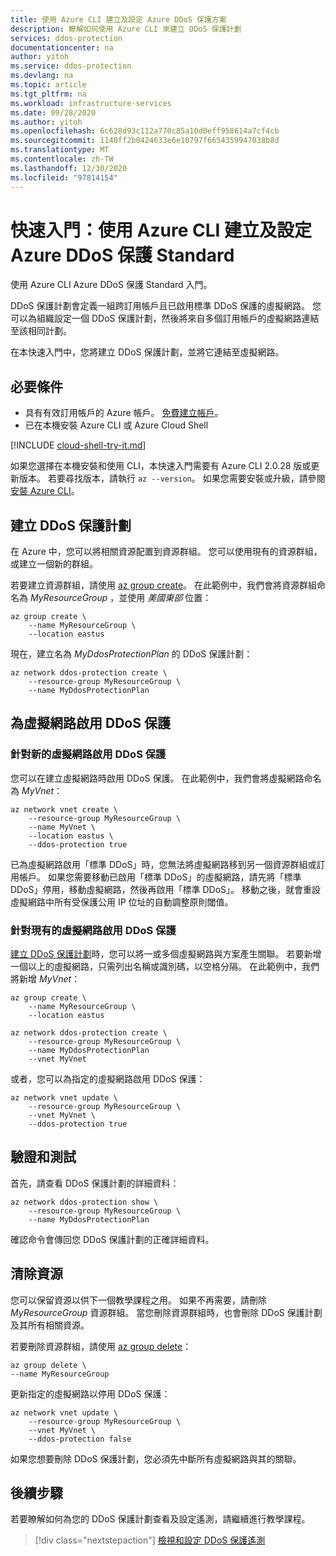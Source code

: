 ```yaml
---
title: 使用 Azure CLI 建立及設定 Azure DDoS 保護方案
description: 瞭解如何使用 Azure CLI 來建立 DDoS 保護計劃
services: ddos-protection
documentationcenter: na
author: yitoh
ms.service: ddos-protection
ms.devlang: na
ms.topic: article
ms.tgt_pltfrm: na
ms.workload: infrastructure-services
ms.date: 09/28/2020
ms.author: yitoh
ms.openlocfilehash: 6c628d93c112a770c85a10d0eff958614a7cf4cb
ms.sourcegitcommit: 1140ff2b0424633e6e10797f6654359947038b8d
ms.translationtype: MT
ms.contentlocale: zh-TW
ms.lasthandoff: 12/30/2020
ms.locfileid: "97814154"
---
```

# <a name="quickstart-create-and-configure-azure-ddos-protection-standard-using-azure-cli"></a>快速入門：使用 Azure CLI 建立及設定 Azure DDoS 保護 Standard

使用 Azure CLI Azure DDoS 保護 Standard 入門。 

DDoS 保護計劃會定義一組跨訂用帳戶且已啟用標準 DDoS 保護的虛擬網路。 您可以為組織設定一個 DDoS 保護計劃，然後將來自多個訂用帳戶的虛擬網路連結至該相同計劃。 

在本快速入門中，您將建立 DDoS 保護計劃，並將它連結至虛擬網路。 

## <a name="prerequisites"></a>必要條件

- 具有有效訂用帳戶的 Azure 帳戶。 [免費建立帳戶](https://azure.microsoft.com/free/?WT.mc_id=A261C142F)。
- 已在本機安裝 Azure CLI 或 Azure Cloud Shell

[!INCLUDE [cloud-shell-try-it.md](../../includes/cloud-shell-try-it.md)]

如果您選擇在本機安裝和使用 CLI，本快速入門需要有 Azure CLI 2.0.28 版或更新版本。 若要尋找版本，請執行 `az --version`。 如果您需要安裝或升級，請參閱[安裝 Azure CLI]( /cli/azure/install-azure-cli)。

## <a name="create-a-ddos-protection-plan"></a>建立 DDoS 保護計劃

在 Azure 中，您可以將相關資源配置到資源群組。 您可以使用現有的資源群組，或建立一個新的群組。

若要建立資源群組，請使用 [az group create](/cli/azure/group?preserve-view=true&view=azure-cli-latest#az-group-create)。 在此範例中，我們會將資源群組命名為 _MyResourceGroup_ ，並使用 _美國東部_ 位置：

```azurecli-interactive
az group create \
    --name MyResourceGroup \
    --location eastus
```

現在，建立名為 _MyDdosProtectionPlan_ 的 DDoS 保護計劃：

```azurecli-interactive
az network ddos-protection create \
    --resource-group MyResourceGroup \
    --name MyDdosProtectionPlan
```

## <a name="enable-ddos-protection-for-a-virtual-network"></a>為虛擬網路啟用 DDoS 保護

### <a name="enable-ddos-protection-for-a-new-virtual-network"></a>針對新的虛擬網路啟用 DDoS 保護

您可以在建立虛擬網路時啟用 DDoS 保護。 在此範例中，我們會將虛擬網路命名為 _MyVnet_： 

```azurecli-interactive
az network vnet create \
    --resource-group MyResourceGroup \
    --name MyVnet \
    --location eastus \
    --ddos-protection true
```

已為虛擬網路啟用「標準 DDoS」時，您無法將虛擬網路移到另一個資源群組或訂用帳戶。 如果您需要移動已啟用「標準 DDoS」的虛擬網路，請先將「標準 DDoS」停用，移動虛擬網路，然後再啟用「標準 DDoS」。 移動之後，就會重設虛擬網路中所有受保護公用 IP 位址的自動調整原則閾值。

### <a name="enable-ddos-protection-for-an-existing-virtual-network"></a>針對現有的虛擬網路啟用 DDoS 保護

[建立 DDoS 保護計劃](#create-a-ddos-protection-plan)時，您可以將一或多個虛擬網路與方案產生關聯。 若要新增一個以上的虛擬網路，只需列出名稱或識別碼，以空格分隔。 在此範例中，我們將新增 _MyVnet_：

```azurecli-interactive
az group create \
    --name MyResourceGroup \
    --location eastus

az network ddos-protection create \
    --resource-group MyResourceGroup \
    --name MyDdosProtectionPlan
    --vnet MyVnet
```

或者，您可以為指定的虛擬網路啟用 DDoS 保護：

```azurecli-interactive
az network vnet update \
    --resource-group MyResourceGroup \
    --vnet MyVnet \
    --ddos-protection true
```

## <a name="validate-and-test"></a>驗證和測試

首先，請查看 DDoS 保護計劃的詳細資料：

```azurecli-interactive
az network ddos-protection show \
    --resource-group MyResourceGroup \
    --name MyDdosProtectionPlan
```

確認命令會傳回您 DDoS 保護計劃的正確詳細資料。

## <a name="clean-up-resources"></a>清除資源

您可以保留資源以供下一個教學課程之用。 如果不再需要，請刪除 _MyResourceGroup_ 資源群組。 當您刪除資源群組時，也會刪除 DDoS 保護計劃及其所有相關資源。 

若要刪除資源群組，請使用 [az group delete](/cli/azure/group?preserve-view=true&view=azure-cli-latest#az_group_delete)：

```azurecli-interactive
az group delete \
--name MyResourceGroup 
```

更新指定的虛擬網路以停用 DDoS 保護：

```azurecli-interactive
az network vnet update \
    --resource-group MyResourceGroup \
    --vnet MyVnet \
    --ddos-protection false
```

如果您想要刪除 DDoS 保護計劃，您必須先中斷所有虛擬網路與其的關聯。 

## <a name="next-steps"></a>後續步驟

若要瞭解如何為您的 DDoS 保護計劃查看及設定遙測，請繼續進行教學課程。

> [!div class="nextstepaction"]
> [檢視和設定 DDoS 保護遙測](telemetry.md)